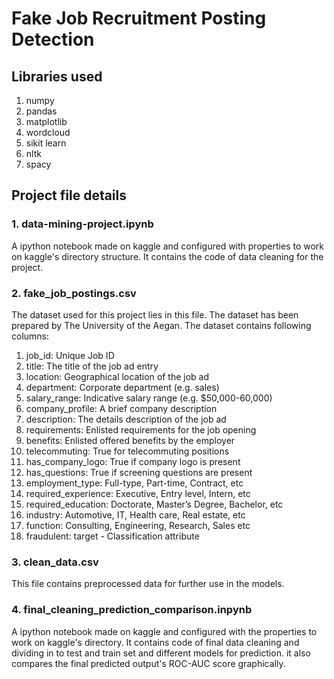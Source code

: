# Fake Job Recruitment Posting Detection

## Libraries used
1. numpy
2. pandas
3. matplotlib
4. wordcloud
5. sikit learn
6. nltk
7. spacy

## Project file details
### 1. data-mining-project.ipynb
A ipython notebook made on kaggle and configured with properties to work on kaggle's directory structure. It contains the code of data cleaning for the project.

### 2. fake_job_postings.csv
The dataset used for this project lies in this file. The dataset has been prepared by The University of the Aegan. The dataset contains following columns:
1. job_id: Unique Job ID
2. title: The title of the job ad entry
3. location: Geographical location of the job ad
4. department: Corporate department (e.g. sales)
5. salary_range: Indicative salary range (e.g. $50,000-60,000)
6. company_profile: A brief company description
7. description: The details description of the job ad
8. requirements: Enlisted requirements for the job opening
9. benefits: Enlisted offered benefits by the employer
10. telecommuting: True for telecommuting positions
11. has_company_logo: True if company logo is present
12. has_questions: True if screening questions are present
13. employment_type: Full-type, Part-time, Contract, etc
14. required_experience: Executive, Entry level, Intern, etc
15. required_education: Doctorate, Master’s Degree, Bachelor, etc
16. industry: Automotive, IT, Health care, Real estate, etc
17. function: Consulting, Engineering, Research, Sales etc
18. fraudulent: target - Classification attribute

### 3. clean_data.csv
This file contains preprocessed data for further use in the models.

### 4. final_cleaning_prediction_comparison.inpynb
A ipython notebook made on kaggle and configured with the properties to work on kaggle's directory. It contains code of final data cleaning and dividing in to test and train set and different models for prediction. it also compares the final predicted output's ROC-AUC score graphically.
